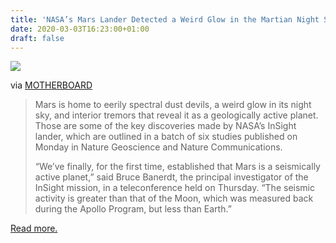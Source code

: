 ```yaml
---
title: 'NASA’s Mars Lander Detected a Weird Glow in the Martian Night Sky'
date: 2020-03-03T16:23:00+01:00
draft: false
---
```


[![](https://cdn-blog.adafruit.com/uploads/2020/02/1582560021853-GettyImages-1124672049-600x337.jpeg)](https://www.vice.com/en_us/article/z3bqzy/nasas-mars-lander-detected-a-weird-glow-in-the-martian-night-sky)

via [MOTHERBOARD](https://www.vice.com/en_us/article/z3bqzy/nasas-mars-lander-detected-a-weird-glow-in-the-martian-night-sky)

> Mars is home to eerily spectral dust devils, a weird glow in its night sky, and interior tremors that reveal it as a geologically active planet. Those are some of the key discoveries made by NASA’s InSight lander, which are outlined in a batch of six studies published on Monday in Nature Geoscience and Nature Communications.
> 
> “We’ve finally, for the first time, established that Mars is a seismically active planet,” said Bruce Banerdt, the principal investigator of the InSight mission, in a teleconference held on Thursday. “The seismic activity is greater than that of the Moon, which was measured back during the Apollo Program, but less than Earth.”

[Read more.](https://www.vice.com/en_us/article/z3bqzy/nasas-mars-lander-detected-a-weird-glow-in-the-martian-night-sky)